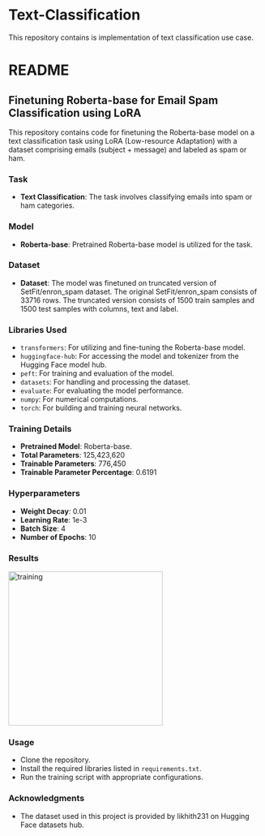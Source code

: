 # Text-Classification

This repository contains is implementation of text classification use case.

# README

## Finetuning Roberta-base for Email Spam Classification using LoRA

This repository contains code for finetuning the Roberta-base model on a text classification task using LoRA (Low-resource Adaptation) with a dataset comprising emails (subject + message) and labeled as spam or ham.

### Task

- **Text Classification**: The task involves classifying emails into spam or ham categories.

### Model

- **Roberta-base**: Pretrained Roberta-base model is utilized for the task.

### Dataset

- **Dataset**: The model was finetuned on truncated version of SetFit/enron_spam dataset. The original SetFit/enron_spam consists of 33716 rows. The truncated version consists of 1500 train samples and 1500 test samples with columns, text and label.

### Libraries Used

- `transformers`: For utilizing and fine-tuning the Roberta-base model.
- `huggingface-hub`: For accessing the model and tokenizer from the Hugging Face model hub.
- `peft`: For training and evaluation of the model.
- `datasets`: For handling and processing the dataset.
- `evaluate`: For evaluating the model performance.
- `numpy`: For numerical computations.
- `torch`: For building and training neural networks.

### Training Details

- **Pretrained Model**: Roberta-base.
- **Total Parameters**: 125,423,620
- **Trainable Parameters**: 776,450
- **Trainable Parameter Percentage**: 0.6191

### Hyperparameters

- **Weight Decay**: 0.01
- **Learning Rate**: 1e-3
- **Batch Size**: 4
- **Number of Epochs**: 10

### Results

<img width="304" alt="training" src="https://github.com/user-attachments/assets/9085e260-4183-4270-be94-5736cef6c0b6">


### Usage

- Clone the repository.
- Install the required libraries listed in `requirements.txt`.
- Run the training script with appropriate configurations.

### Acknowledgments

- The dataset used in this project is provided by likhith231 on Hugging Face datasets hub.
